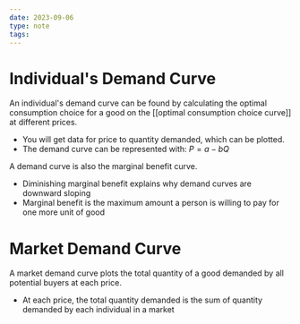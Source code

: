 ```yaml
---
date: 2023-09-06
type: note
tags: 
---
```


# Individual's Demand Curve
An individual's demand curve can be found by calculating the optimal consumption choice for a good on the [[optimal consumption choice curve]] at different prices.
- You will get data for price to quantity demanded, which can be plotted.
- The demand curve can be represented with: $P = a - bQ$

A demand curve is also the marginal benefit curve.
- Diminishing marginal benefit explains why demand curves are downward sloping
- Marginal benefit is the maximum amount a person is willing to pay for one more unit of good

# Market Demand Curve
A market demand curve plots the total quantity of a good demanded by all potential buyers at each price.
- At each price, the total quantity demanded is the sum of quantity demanded by each individual in a market